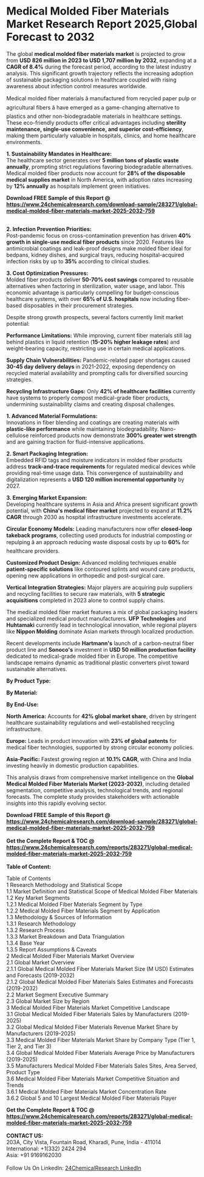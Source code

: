 <h1>Medical Molded Fiber Materials Market Research Report 2025,Global Forecast to 2032</h1><p>The global <strong>medical molded fiber materials market</strong> is projected to grow from <strong>USD 826 million in 2023 to USD 1,707 million by 2032</strong>, expanding at a <strong>CAGR of 8.4%</strong> during the forecast period, according to the latest industry analysis. This significant growth trajectory reflects the increasing adoption of sustainable packaging solutions in healthcare coupled with rising awareness about infection control measures worldwide.</p><p>Medical molded fiber materials â manufactured from recycled paper pulp or agricultural fibers â have emerged as a game-changing alternative to plastics and other non-biodegradable materials in healthcare settings. These eco-friendly products offer critical advantages including <strong>sterility maintenance, single-use convenience, and superior cost-efficiency</strong>, making them particularly valuable in hospitals, clinics, and home healthcare environments.</p><p><strong>1. Sustainability Mandates in Healthcare:</strong><br>
The healthcare sector generates over <strong>5 million tons of plastic waste annually</strong>, prompting strict regulations favoring biodegradable alternatives. Medical molded fiber products now account for <strong>28% of the disposable medical supplies market</strong> in North America, with adoption rates increasing by <strong>12% annually</strong> as hospitals implement green initiatives.</p><div><b>Download FREE Sample of this Report @ 
            <a href="https://www.24chemicalresearch.com/download-sample/283271/global-medical-molded-fiber-materials-market-2025-2032-759">
            https://www.24chemicalresearch.com/download-sample/283271/global-medical-molded-fiber-materials-market-2025-2032-759</a></b></div><br><p><strong>2. Infection Prevention Priorities:</strong><br>
Post-pandemic focus on cross-contamination prevention has driven <strong>40% growth in single-use medical fiber products</strong> since 2020. Features like antimicrobial coatings and leak-proof designs make molded fiber ideal for bedpans, kidney dishes, and surgical trays, reducing hospital-acquired infection risks by up to <strong>35%</strong> according to clinical studies.</p><p><strong>3. Cost Optimization Pressures:</strong><br>
Molded fiber products deliver <strong>50-70% cost savings</strong> compared to reusable alternatives when factoring in sterilization, water usage, and labor. This economic advantage is particularly compelling for budget-conscious healthcare systems, with over <strong>65% of U.S. hospitals</strong> now including fiber-based disposables in their procurement strategies.</p><p>Despite strong growth prospects, several factors currently limit market potential:</p><p><strong>Performance Limitations:</strong> While improving, current fiber materials still lag behind plastics in liquid retention (<strong>15-20% higher leakage rates</strong>) and weight-bearing capacity, restricting use in certain medical applications.</p><p><strong>Supply Chain Vulnerabilities:</strong> Pandemic-related paper shortages caused <strong>30-45 day delivery delays</strong> in 2021-2022, exposing dependency on recycled material availability and prompting calls for diversified sourcing strategies.</p><p><strong>Recycling Infrastructure Gaps:</strong> Only <strong>42% of healthcare facilities</strong> currently have systems to properly compost medical-grade fiber products, undermining sustainability claims and creating disposal challenges.</p><p><strong>1. Advanced Material Formulations:</strong><br>
Innovations in fiber blending and coatings are creating materials with <strong>plastic-like performance</strong> while maintaining biodegradability. Nano-cellulose reinforced products now demonstrate <strong>300% greater wet strength</strong> and are gaining traction for fluid-intensive applications.</p><p><strong>2. Smart Packaging Integration:</strong><br>
Embedded RFID tags and moisture indicators in molded fiber products address <strong>track-and-trace requirements</strong> for regulated medical devices while providing real-time usage data. This convergence of sustainability and digitalization represents a <strong>USD 120 million incremental opportunity</strong> by 2027.</p><p><strong>3. Emerging Market Expansion:</strong><br>
Developing healthcare systems in Asia and Africa present significant growth potential, with <strong>China's medical fiber market</strong> projected to expand at <strong>11.2% CAGR</strong> through 2030 as hospital infrastructure investments accelerate.</p><p><strong>Circular Economy Models:</strong> Leading manufacturers now offer <strong>closed-loop takeback programs</strong>, collecting used products for industrial composting or repulping â an approach reducing waste disposal costs by up to <strong>60%</strong> for healthcare providers.</p><p><strong>Customized Product Design:</strong> Advanced molding techniques enable <strong>patient-specific solutions</strong> like contoured splints and wound care products, opening new applications in orthopedic and post-surgical care.</p><p><strong>Vertical Integration Strategies:</strong> Major players are acquiring pulp suppliers and recycling facilities to secure raw materials, with <strong>5 strategic acquisitions</strong> completed in 2023 alone to control supply chains.</p><p>The medical molded fiber market features a mix of global packaging leaders and specialized medical product manufacturers. <strong>UFP Technologies</strong> and <strong>Huhtamaki</strong> currently lead in technological innovation, while regional players like <strong>Nippon Molding</strong> dominate Asian markets through localized production.</p><p>Recent developments include <strong>Hartmann's</strong> launch of a carbon-neutral fiber product line and <strong>Sonoco's</strong> investment in <strong>USD 50 million production facility</strong> dedicated to medical-grade molded fiber in Europe. The competitive landscape remains dynamic as traditional plastic converters pivot toward sustainable alternatives.</p><p><strong>By Product Type:</strong></p><p><strong>By Material:</strong></p><p><strong>By End-Use:</strong></p><p><strong>North America:</strong> Accounts for <strong>42% global market share</strong>, driven by stringent healthcare sustainability regulations and well-established recycling infrastructure.</p><p><strong>Europe:</strong> Leads in product innovation with <strong>23% of global patents</strong> for medical fiber technologies, supported by strong circular economy policies.</p><p><strong>Asia-Pacific:</strong> Fastest growing region at <strong>10.1% CAGR</strong>, with China and India investing heavily in domestic production capabilities.</p><p>This analysis draws from comprehensive market intelligence on the <strong>Global Medical Molded Fiber Materials Market (2023-2032)</strong>, including detailed segmentation, competitive analysis, technological trends, and regional forecasts. The complete study provides stakeholders with actionable insights into this rapidly evolving sector.</p><div><b>Download FREE Sample of this Report @ 
            <a href="https://www.24chemicalresearch.com/download-sample/283271/global-medical-molded-fiber-materials-market-2025-2032-759">
            https://www.24chemicalresearch.com/download-sample/283271/global-medical-molded-fiber-materials-market-2025-2032-759</a></b></div><br><div><b>Get the Complete Report & TOC @ 
            <a href="https://www.24chemicalresearch.com/reports/283271/global-medical-molded-fiber-materials-market-2025-2032-759">
            https://www.24chemicalresearch.com/reports/283271/global-medical-molded-fiber-materials-market-2025-2032-759</a></b></div><br>
            <b>Table of Content:</b><p>Table of Contents<br />
1 Research Methodology and Statistical Scope<br />
1.1 Market Definition and Statistical Scope of Medical Molded Fiber Materials<br />
1.2 Key Market Segments<br />
1.2.1 Medical Molded Fiber Materials Segment by Type<br />
1.2.2 Medical Molded Fiber Materials Segment by Application<br />
1.3 Methodology & Sources of Information<br />
1.3.1 Research Methodology<br />
1.3.2 Research Process<br />
1.3.3 Market Breakdown and Data Triangulation<br />
1.3.4 Base Year<br />
1.3.5 Report Assumptions & Caveats<br />
2 Medical Molded Fiber Materials Market Overview<br />
2.1 Global Market Overview<br />
2.1.1 Global Medical Molded Fiber Materials Market Size (M USD) Estimates and Forecasts (2019-2032)<br />
2.1.2 Global Medical Molded Fiber Materials Sales Estimates and Forecasts (2019-2032)<br />
2.2 Market Segment Executive Summary<br />
2.3 Global Market Size by Region<br />
3 Medical Molded Fiber Materials Market Competitive Landscape<br />
3.1 Global Medical Molded Fiber Materials Sales by Manufacturers (2019-2025)<br />
3.2 Global Medical Molded Fiber Materials Revenue Market Share by Manufacturers (2019-2025)<br />
3.3 Medical Molded Fiber Materials Market Share by Company Type (Tier 1, Tier 2, and Tier 3)<br />
3.4 Global Medical Molded Fiber Materials Average Price by Manufacturers (2019-2025)<br />
3.5 Manufacturers Medical Molded Fiber Materials Sales Sites, Area Served, Product Type<br />
3.6 Medical Molded Fiber Materials Market Competitive Situation and Trends<br />
3.6.1 Medical Molded Fiber Materials Market Concentration Rate<br />
3.6.2 Global 5 and 10 Largest Medical Molded Fiber Materials Player</p><div><b>Get the Complete Report & TOC @ 
            <a href="https://www.24chemicalresearch.com/reports/283271/global-medical-molded-fiber-materials-market-2025-2032-759">
            https://www.24chemicalresearch.com/reports/283271/global-medical-molded-fiber-materials-market-2025-2032-759</a></b></div><br><b>CONTACT US:</b><br>
            203A, City Vista, Fountain Road, Kharadi, Pune, India - 411014<br>
            International: +1(332) 2424 294<br>
            Asia: +91 9169162030 <br><br>
            Follow Us On LinkedIn: <a href="https://www.linkedin.com/company/24chemicalresearch/">24ChemicalResearch LinkedIn</a>